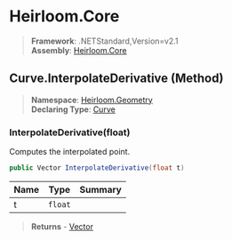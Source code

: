 # Heirloom.Core

> **Framework**: .NETStandard,Version=v2.1  
> **Assembly**: [Heirloom.Core][0]

## Curve.InterpolateDerivative (Method)

> **Namespace**: [Heirloom.Geometry][0]  
> **Declaring Type**: [Curve][1]

### InterpolateDerivative(float)

Computes the interpolated point.

```cs
public Vector InterpolateDerivative(float t)
```

| Name | Type    | Summary |
|------|---------|---------|
| t    | `float` |         |

> **Returns** - [Vector][2]

[0]: ../../../Heirloom.Core.md
[1]: ../Curve.md
[2]: ../../Heirloom/Vector.md
